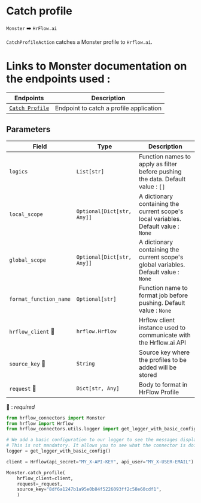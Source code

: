 # Catch profile
`Monster` :arrow_right: `HrFlow.ai`

`CatchProfileAction` catches a Monster profile to `Hrflow.ai`.

# Links to Monster documentation on the endpoints used :

| Endpoints | Description |
| --------- | ----------- |
|[`Catch Profile`](https://partner.monster.com/apply-with-monster-implementing)|Endpoint to catch a profile application |

## Parameters

| Field | Type | Description |
| ----- | ---- | ----------- |
| `logics`  | `List[str]` | Function names to apply as filter before pushing the data. Default value : `[]`        |
| `local_scope`  | `Optional[Dict[str, Any]]` | A dictionary containing the current scope's local variables. Default value : `None`        |
| `global_scope`  | `Optional[Dict[str, Any]]` | A dictionary containing the current scope's global variables. Default value : `None`       |
| `format_function_name`  | `Optional[str]` | Function name to format job before pushing. Default value : `None`        |
| `hrflow_client` :red_circle: | `hrflow.Hrflow` | Hrflow client instance used to communicate with the Hrflow.ai API        |
| `source_key` :red_circle: | `String` | Source key where the profiles to be added will be stored        |
| `request` :red_circle: | `Dict[str, Any]` | Body to format in HrFlow Profile        |


:red_circle: : *required* 

```python
from hrflow_connectors import Monster
from hrflow import Hrflow
from hrflow_connectors.utils.logger import get_logger_with_basic_config

# We add a basic configuration to our logger to see the messages displayed in the standard output
# This is not mandatory. It allows you to see what the connector is doing.
logger = get_logger_with_basic_config()

client = Hrflow(api_secret="MY_X-API-KEY", api_user="MY_X-USER-EMAIL")

Monster.catch_profile(
    hrflow_client=client,
    request=_request,
    source_key="8df6a1247b1a95e0b84f5226093ff2c58e60cdf1",
    )
```